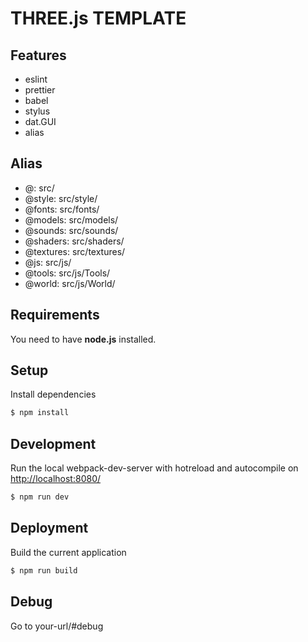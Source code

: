 # THREE.js TEMPLATE

## Features
- eslint
- prettier
- babel
- stylus
- dat.GUI
- alias

## Alias
- @: src/
- @style: src/style/
- @fonts: src/fonts/
- @models: src/models/
- @sounds: src/sounds/
- @shaders: src/shaders/
- @textures: src/textures/
- @js: src/js/
- @tools: src/js/Tools/
- @world: src/js/World/

## Requirements
You need to have <b>node.js</b> installed. 

## Setup
Install dependencies
```sh
$ npm install
```

## Development
Run the local webpack-dev-server with hotreload and autocompile on [http://localhost:8080/](http://localhost:8080/)
```sh
$ npm run dev
```

## Deployment
Build the current application
```sh
$ npm run build
```

## Debug
Go to your-url/#debug